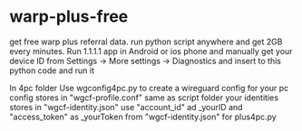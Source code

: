 # warp-plus-free
get free warp plus referral data.
run python script anywhere and get 2GB every minutes.
Run 1.1.1.1 app in Android or ios phone and  manually get your device ID from Settings -> More settings -> Diagnostics and insert to this python code and run it


In 4pc folder
Use wgconfig4pc.py to create a wireguard config for your pc 
config stores in "wgcf-profile.conf" same as script folder 
your identities stores in "wgcf-identity.json" 
use "account_id" ad _yourID  and "access_token" as _yourToken from "wgcf-identity.json" for plus4pc.py
